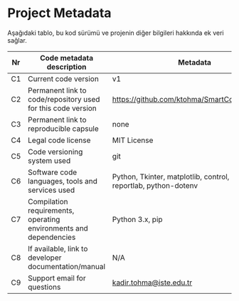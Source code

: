# Project Metadata

Aşağıdaki tablo, bu kod sürümü ve projenin diğer bilgileri hakkında ek veri sağlar.

| Nr  | Code metadata description                                              | Metadata                                               |
|-----|------------------------------------------------------------------------|--------------------------------------------------------|
| C1  | Current code version                                                   | v1                                                     |
| C2  | Permanent link to code/repository used for this code version           | https://github.com/ktohma/SmartControlwithLLM            |
| C3  | Permanent link to reproducible capsule                                 | none                                                   |
| C4  | Legal code license                                                     | MIT License                                            |
| C5  | Code versioning system used                                            | git                                                    |
| C6  | Software code languages, tools and services used                       | Python, Tkinter, matplotlib, control, openai, reportlab, python-dotenv |
| C7  | Compilation requirements, operating environments and dependencies      | Python 3.x, pip                                        |
| C8  | If available, link to developer documentation/manual                   | N/A                                                    |
| C9  | Support email for questions                                            | kadir.tohma@iste.edu.tr                                   |
